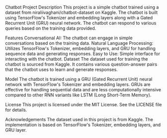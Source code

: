 Chatbot Project
Description
This project is a simple chatbot trained using a dataset from niraliivaghani/chatbot-dataset on Kaggle. The chatbot is built using TensorFlow's Tokenizer and embedding layers along with a Gated Recurrent Unit (GRU) neural network. The chatbot can respond to various queries based on the training data provided.

Features
Conversational AI: The chatbot can engage in simple conversations based on the training data.
Natural Language Processing: Utilizes TensorFlow's Tokenizer, embedding layers, and GRU for handling sequence data and generating responses.
Easy to Use: Simple interface for interacting with the chatbot.
Dataset
The dataset used for training the chatbot is sourced from Kaggle. It contains various question-answer pairs that the chatbot uses to learn and generate responses.

Model
The chatbot is trained using a GRU (Gated Recurrent Unit) neural network with TensorFlow's Tokenizer and embedding layers. GRUs are effective for handling sequential data and are less computationally intensive compared to other RNN variants like LSTM (Long Short-Term Memory).

License
This project is licensed under the MIT License. See the LICENSE file for details.

Acknowledgements
The dataset used in this project is from Kaggle.
The implementation is based on TensorFlow's Tokenizer, embedding layers, and GRU layer.
